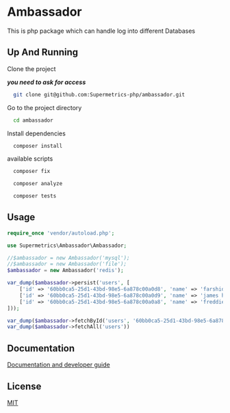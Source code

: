 
# Ambassador

This is php package which can handle log into different Databases


## Up And Running

Clone the project

***you need to ask for access***
```bash
  git clone git@github.com:Supermetrics-php/ambassador.git
```

Go to the project directory

```bash
  cd ambassador
```

Install dependencies

```bash
  composer install
```

available scripts

```bash
  composer fix
```
```bash
  composer analyze
```
```bash
  composer tests
```


## Usage

```php
require_once 'vendor/autoload.php';

use Supermetrics\Ambassador\Ambassador;

//$ambassador = new Ambassador('mysql');
//$ambassador = new Ambassador('file');
$ambassador = new Ambassador('redis');

var_dump($ambassador->persist('users', [
    ['id' => '60bb0ca5-25d1-43bd-98e5-6a878c00a0d8', 'name' => 'farshid boroomand'],
    ['id' => '60bb0ca5-25d1-43bd-98e5-6a878c00a0d9', 'name' => 'james hetfield'],
    ['id' => '60bb0ca5-25d1-43bd-98e5-6a878c00a0a8', 'name' => 'freddie mercury'],
]));

var_dump($ambassador->fetchById('users', '60bb0ca5-25d1-43bd-98e5-6a878c00a0d8'));
var_dump($ambassador->fetchAll('users'))
```


## Documentation

[Documentation and developer guide](https://first-collard-80e.notion.site/Supermetrics-Ambassador-63bbec671d9b4c0ca44f4a498a9eed9e)


## License

[MIT](https://choosealicense.com/licenses/mit/)

